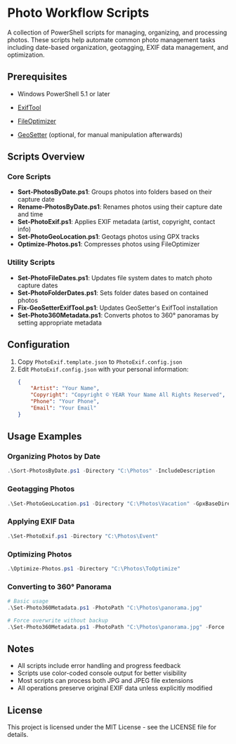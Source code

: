 # Photo Workflow Scripts

A collection of PowerShell scripts for managing, organizing, and processing photos. These scripts help automate common photo management tasks including date-based organization, geotagging, EXIF data management, and optimization.

## Prerequisites

- Windows PowerShell 5.1 or later
- [ExifTool](https://exiftool.org/)
- [FileOptimizer](https://nikkhokkho.sourceforge.io/static.php?page=FileOptimizer)

- [GeoSetter](https://geosetter.de/en/main-en/) (optional, for manual manipulation afterwards)

## Scripts Overview

### Core Scripts

- **Sort-PhotosByDate.ps1**: Groups photos into folders based on their capture date
- **Rename-PhotosByDate.ps1**: Renames photos using their capture date and time
- **Set-PhotoExif.ps1**: Applies EXIF metadata (artist, copyright, contact info)
- **Set-PhotoGeoLocation.ps1**: Geotags photos using GPX tracks
- **Optimize-Photos.ps1**: Compresses photos using FileOptimizer

### Utility Scripts

- **Set-PhotoFileDates.ps1**: Updates file system dates to match photo capture dates
- **Set-PhotoFolderDates.ps1**: Sets folder dates based on contained photos
- **Fix-GeoSetterExifTool.ps1**: Updates GeoSetter's ExifTool installation
- **Set-Photo360Metadata.ps1**: Converts photos to 360° panoramas by setting appropriate metadata

## Configuration

1. Copy `PhotoExif.template.json` to `PhotoExif.config.json`
2. Edit `PhotoExif.config.json` with your personal information:
   ```json
   {
       "Artist": "Your Name",
       "Copyright": "Copyright © YEAR Your Name All Rights Reserved",
       "Phone": "Your Phone",
       "Email": "Your Email"
   }
   ```

## Usage Examples

### Organizing Photos by Date
```powershell
.\Sort-PhotosByDate.ps1 -Directory "C:\Photos" -IncludeDescription
```

### Geotagging Photos
```powershell
.\Set-PhotoGeoLocation.ps1 -Directory "C:\Photos\Vacation" -GpxBaseDirectory "C:\GPX\Tracks"
```

### Applying EXIF Data
```powershell
.\Set-PhotoExif.ps1 -Directory "C:\Photos\Event"
```

### Optimizing Photos
```powershell
.\Optimize-Photos.ps1 -Directory "C:\Photos\ToOptimize"
```

### Converting to 360° Panorama
```powershell
# Basic usage
.\Set-Photo360Metadata.ps1 -PhotoPath "C:\Photos\panorama.jpg"

# Force overwrite without backup
.\Set-Photo360Metadata.ps1 -PhotoPath "C:\Photos\panorama.jpg" -Force
```

## Notes

- All scripts include error handling and progress feedback
- Scripts use color-coded console output for better visibility
- Most scripts can process both JPG and JPEG file extensions
- All operations preserve original EXIF data unless explicitly modified

## License

This project is licensed under the MIT License - see the LICENSE file for details.